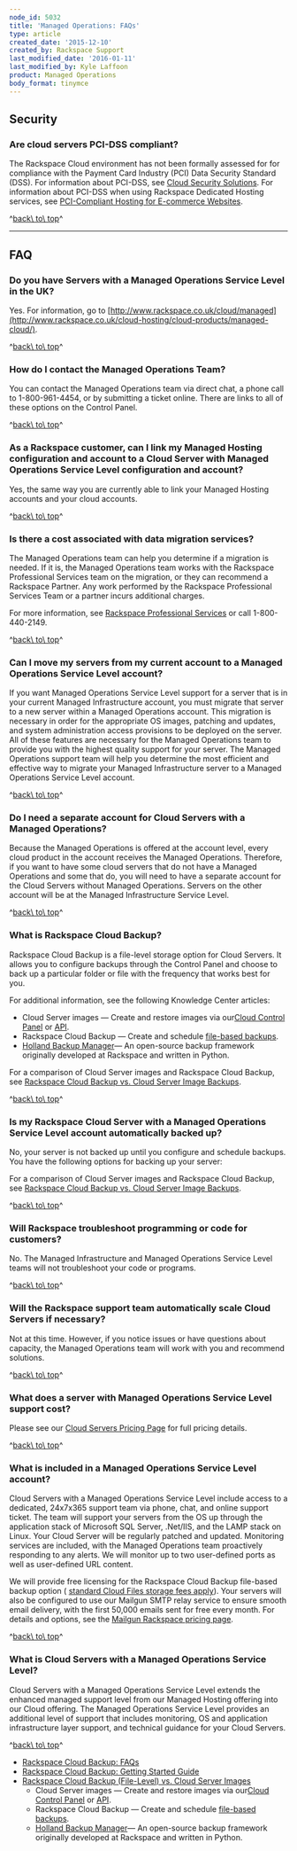 ```yaml
---
node_id: 5032
title: 'Managed Operations: FAQs'
type: article
created_date: '2015-12-10'
created_by: Rackspace Support
last_modified_date: '2016-01-11'
last_modified_by: Kyle Laffoon
product: Managed Operations
body_format: tinymce
---
```


Security
--------

### Are cloud servers PCI-DSS compliant?

The Rackspace Cloud environment has not been formally assessed for for
compliance with the Payment Card Industry (PCI) Data Security Standard
(DSS). For information about PCI-DSS, see [Cloud Security
Solutions](http://www.rackspace.com/security/solutions/#pci). For
information about PCI-DSS when using Rackspace Dedicated Hosting
services, see [PCI-Compliant Hosting for E-commerce
Websites](http://www.rackspace.com/ecommerce-hosting/pci/).

^[back\\ to\\ top](#top)^

------------------------------------------------------------------------

FAQ
---

### Do you have Servers with a Managed Operations Service Level in the UK?

Yes. For information, go to
[http://www.rackspace.co.uk/cloud/managed](http://www.rackspace.co.uk/cloud-hosting/cloud-products/managed-cloud/).

^[back\\ to\\ top](#top)^

### How do I contact the Managed Operations Team?

You can contact the Managed Operations team via direct chat, a phone
call to 1-800-961-4454, or by submitting a ticket online. There are
links to all of these options on the Control Panel.

^[back\\ to\\ top](#top)^

### As a Rackspace customer, can I link my Managed Hosting configuration and account to a Cloud Server with Managed Operations Service Level configuration and account?

Yes, the same way you are currently able to link your Managed Hosting
accounts and your cloud accounts.

^[back\\ to\\ top](#top)^

### Is there a cost associated with data migration services?

The Managed Operations team can help you determine if a migration is
needed. If it is, the Managed Operations team works with the Rackspace
Professional Services team on the migration, or they can recommend a
Rackspace Partner. Any work performed by the Rackspace Professional
Services Team or a partner incurs additional charges.

For more information, see [Rackspace Professional
Services](http://www.rackspace.com/enterprise-cloud-solutions/professional-services)
or call 1-800-440-2149.

^[back\\ to\\ top](#top)^

### Can I move my servers from my current account to a Managed Operations Service Level account?

If you want Managed Operations Service Level support for a server that
is in your current Managed Infrastructure account, you must migrate that
server to a new server within a Managed Operations account. This
migration is necessary in order for the appropriate OS images, patching
and updates, and system administration access provisions to be deployed
on the server. All of these features are necessary for the Managed
Operations team to provide you with the highest quality support for your
server. The Managed Operations support team will help you determine the
most efficient and effective way to migrate your Managed Infrastructure
server to a Managed Operations Service Level account.

^[back\\ to\\ top](#top)^

### Do I need a separate account for Cloud Servers with a Managed Operations?

Because the Managed Operations is offered at the account level, every
cloud product in the account receives the Managed Operations. Therefore,
if you want to have some cloud servers that do not have a Managed
Operations and some that do, you will need to have a separate account
for the Cloud Servers without Managed Operations. Servers on the other
account will be at the Managed Infrastructure Service Level.

^[back\\ to\\ top](#top)^

### What is Rackspace Cloud Backup?

Rackspace Cloud Backup is a file-level storage option for Cloud Servers.
It allows you to configure backups through the Control Panel and choose
to back up a particular folder or file with the frequency that works
best for you.

For additional information, see the following Knowledge Center articles:

-   Cloud Server images &mdash; Create and restore images via our[Cloud
    Control
    Panel](/howto/create-an-image-of-a-server-and-restore-a-server-from-a-saved-image)
    or
    [API](http://docs.rackspace.com/servers/api/v1.0/cs-devguide/content/Create_Image-d1e4206.html).
-   Rackspace Cloud Backup &mdash; Create and schedule [file-based
    backups](/howto/rackspace-cloud-backup-overview).
-   [Holland Backup Manager](http://hollandbackup.org/)&mdash; An open-source
    backup framework originally developed at Rackspace and written
    in Python.

For a comparison of Cloud Server images and Rackspace Cloud Backup, see
[Rackspace Cloud Backup vs. Cloud Server Image
Backups](/howto/rackspace-cloud-backup-vs-cloud-server-image-backups).

^[back\\ to\\ top](#top)^

### Is my Rackspace Cloud Server with a Managed Operations Service Level account automatically backed up?

No, your server is not backed up until you configure and schedule
backups. You have the following options for backing up your server:

For a comparison of Cloud Server images and Rackspace Cloud Backup, see
[Rackspace Cloud Backup vs. Cloud Server Image
Backups](/howto/rackspace-cloud-backup-vs-cloud-server-image-backups).

^[back\\ to\\ top](#top)^

### Will Rackspace troubleshoot programming or code for customers?

No. The Managed Infrastructure and Managed Operations Service Level
teams will not troubleshoot your code or programs.

^[back\\ to\\ top](#top)^

### Will the Rackspace support team automatically scale Cloud Servers if necessary?

Not at this time. However, if you notice issues or have questions about
capacity, the Managed Operations team will work with you and recommend
solutions.

^[back\\ to\\ top](#top)^

### What does a server with Managed Operations Service Level support cost?

Please see our [Cloud Servers Pricing
Page](http://www.rackspace.com/cloud/servers/pricing/) for full pricing
details.

^[back\\ to\\ top](#top)^

### What is included in a Managed Operations Service Level account?

Cloud Servers with a Managed Operations Service Level include access to
a dedicated, 24x7x365 support team via phone, chat, and online support
ticket. The team will support your servers from the OS up through the
application stack of Microsoft SQL Server, .Net/IIS, and the LAMP stack
on Linux. Your Cloud Server will be regularly patched and updated.
Monitoring services are included, with the Managed Operations team
proactively responding to any alerts. We will monitor up to two
user-defined ports as well as user-defined URL content.

We will provide free licensing for the Rackspace Cloud Backup file-based
backup option ( [standard Cloud Files storage fees
apply](http://www.rackspace.com/cloud/cloud_hosting_products/files/pricing/)).
Your servers will also be configured to use our Mailgun SMTP relay
service to ensure smooth email delivery, with the first 50,000 emails
sent for free every month. For details and options, see the [Mailgun
Rackspace pricing page](http://www.mailgun.com/rackspace).

^[back\\ to\\ top](#top)^

### What is Cloud Servers with a Managed Operations Service Level?

Cloud Servers with a Managed Operations Service Level extends the
enhanced managed support level from our Managed Hosting offering into
our Cloud offering. The Managed Operations Service Level provides an
additional level of support that includes monitoring, OS and application
infrastructure layer support, and technical guidance for your Cloud
Servers.

^[back\\ to\\ top](#top)^

-   [Rackspace Cloud Backup:
    FAQs](/howto/cloud-backup-faq)
-   [Rackspace Cloud Backup: Getting Started
    Guide](/howto/cloud-backup)
-   [Rackspace Cloud Backup (File-Level) vs. Cloud Server
    Images](/howto/rackspace-cloud-backup-vs-cloud-server-image-backups)
    -   Cloud Server images &mdash; Create and restore images via our[Cloud
        Control
        Panel](/howto/create-an-image-of-a-server-and-restore-a-server-from-a-saved-image)
        or
        [API](http://docs.rackspace.com/servers/api/v1.0/cs-devguide/content/Create_Image-d1e4206.html).
    -   Rackspace Cloud Backup &mdash; Create and schedule [file-based
        backups](/howto/rackspace-cloud-backup-overview).
    -   [Holland Backup Manager](http://hollandbackup.org/)&mdash; An
        open-source backup framework originally developed at Rackspace
        and written in Python.


